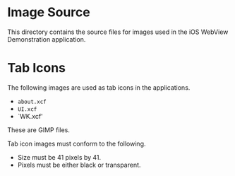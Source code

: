 Image Source
============
This directory contains the source files for images used in the iOS WebView
Demonstration application.

Tab Icons
=========
The following images are used as tab icons in the applications.

-   `about.xcf`
-   `UI.xcf`
-   `WK.xcf'

These are GIMP files.

Tab icon images must conform to the following.

-   Size must be 41 pixels by 41.
-   Pixels must be either black or transparent.
